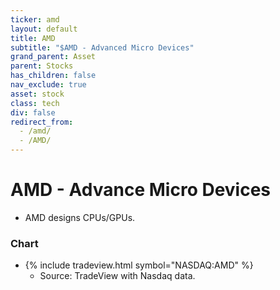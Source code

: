 ```yaml
---
ticker: amd
layout: default
title: AMD
subtitle: "$AMD - Advanced Micro Devices"
grand_parent: Asset
parent: Stocks
has_children: false
nav_exclude: true
asset: stock
class: tech
div: false
redirect_from:
  - /amd/
  - /AMD/
---
```

# AMD - Advance Micro Devices
- AMD designs CPUs/GPUs.

### Chart
- {% include tradeview.html symbol="NASDAQ:AMD" %}
	- Source: TradeView with Nasdaq data.